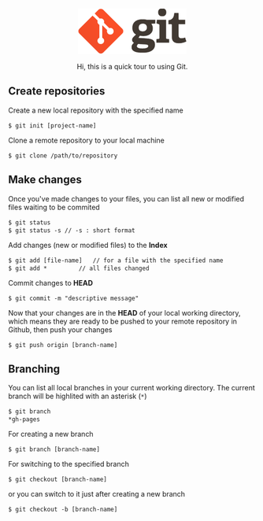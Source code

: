 <p align="center">
	<img alt="Git" src="./img/git-icon.png">
</p>
<p align="center">Hi, this is a quick tour to using Git.</p>

## Create repositories

Create a new local repository with the specified name

```
$ git init [project-name]
```

Clone a remote repository to your local machine

```
$ git clone /path/to/repository
```

## Make changes

Once you've made changes to your files, you can list all new or modified files waiting to be commited

```
$ git status 
$ git status -s	// -s : short format
```

Add changes (new or modified files) to the **Index**

```
$ git add [file-name]	// for a file with the specified name
$ git add *			// all files changed
```

Commit changes to **HEAD**

```
$ git commit -m "descriptive message"
```

Now that your changes are in the **HEAD** of your local working directory, which means they are ready to be pushed to your remote repository in Github, then push your changes 

```
$ git push origin [branch-name]
```

## Branching

You can list all local branches in your current working directory.
The current branch will be highlited with an asterisk (`*`)

```
$ git branch
*gh-pages
```

For creating a new branch

```
$ git branch [branch-name]
```

For switching to the specified branch 

```
$ git checkout [branch-name]
```

or you can switch to it just after creating a new branch

```
$ git checkout -b [branch-name]
```

